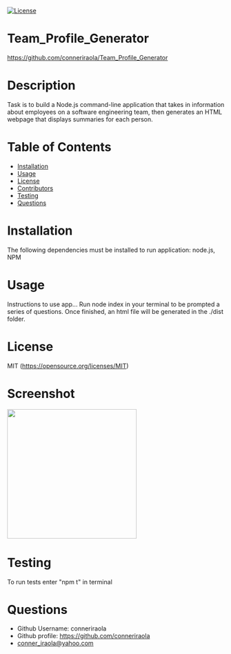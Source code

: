 [![License](https://img.shields.io/badge/License-MIT-yellow.svg)](https://opensource.org/licenses/MIT)
# Team_Profile_Generator
https://github.com/conneriraola/Team_Profile_Generator

# Description
Task is to build a Node.js command-line application that takes in information about employees on a software engineering team, then generates an HTML webpage that displays summaries for each person.

# Table of Contents
* [Installation](#installation)
* [Usage](#usage)
* [License](#license)
* [Contributors](#contributors)
* [Testing](#testing)
* [Questions](#questions)
    
# Installation 
The following dependencies must be installed to run application: 
node.js, NPM

# Usage
Instructions to use app... 
Run node index in your terminal to be prompted a series of questions. Once finished, an html file will be generated in the ./dist folder.

# License
MIT
(https://opensource.org/licenses/MIT)

# Screenshot
<img src="assets/screenshot.png" width="300px">

# Testing
To run tests enter "npm t" in terminal

# Questions
* Github Username: conneriraola
* Github profile: https://github.com/conneriraola
* conner_iraola@yahoo.com

